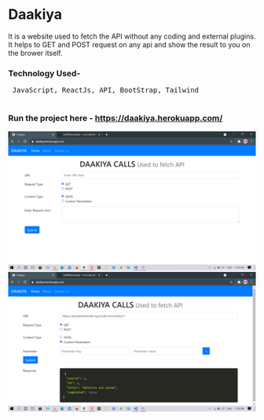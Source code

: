 # Daakiya
It is a website used to fetch the API without any coding and external plugins.
It helps to GET and POST request on any api and show the result to you on the brower itself.

### Technology Used-
<pre>
 JavaScript, ReactJs, API, BootStrap, Tailwind
 </pre>
 
### Run the project here - https://daakiya.herokuapp.com/

![alt text](https://github.com/tj0389/Daakiya/blob/master/img2.png)
![alt text](https://github.com/tj0389/Daakiya/blob/master/img1.png)


